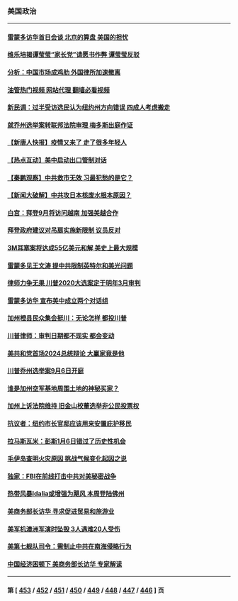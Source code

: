 ### 美国政治
---
#### [雷蒙多访华首日会谈 北京的算盘 美国的担忧](../../pages/ncid1078159/n14063091.md?08291645) 
#### [维乐培揭谭莹莹“家长党”请愿书作弊 谭莹莹反驳](../../pages/ncid1078159/n14063066.md?08291645) 
#### [分析：中国市场成鸡肋 外国律所加速撤离](../../pages/ncid1078159/n14062890.md?08291645) 
#### [油管热门视频 网站代理 翻墙必看视频](http://138.2.39.72:81/youtube.html?epic-marker?08291645)
#### [新民调：过半受访选民认为纽约州方向错误 四成人考虑搬走](../../pages/ncid1078159/n14063094.md?08291645) 
#### [就乔州选举案转联邦法院审理 梅多斯出庭作证](../../pages/ncid1078159/n14062902.md?08291645) 
#### [【新唐人快报】疫情又来了 走了很多年轻人](../../pages/ncid1078159/n14062953.md?08291645) 
#### [【热点互动】美中启动出口管制对话](../../pages/ncid1078159/n14062960.md?08291645) 
#### [【秦鹏观察】中共救市无效 习最犯愁的是它？](../../pages/ncid1078159/n14062867.md?08291645) 
#### [【新闻大破解】中共攻日本核废水根本原因？](../../pages/ncid1078159/n14062823.md?08291645) 
#### [白宫：拜登9月将访问越南 加强美越合作](../../pages/ncid1078159/n14062903.md?08291645) 
#### [拜登政府建议对吊扇实施新限制 议员反对](../../pages/ncid1078159/n14062845.md?08291645) 
#### [3M耳塞案将达成55亿美元和解 美史上最大规模](../../pages/ncid1078159/n14062888.md?08291645) 
#### [雷蒙多见王文涛 提中共限制英特尔和美光问题](../../pages/ncid1078159/n14062866.md?08291645) 
#### [律师力争无果 川普2020大选案定于明年3月审判](../../pages/ncid1078159/n14062838.md?08291645) 
#### [雷蒙多访华 宣布美中成立两个对话组](../../pages/ncid1078159/n14062830.md?08291645) 
#### [加州橙县民众集会挺川：无论怎样 都投川普](../../pages/ncid1078159/n14062856.md?08291645) 
#### [川普律师：审判日期都不现实 都会变动](../../pages/ncid1078159/n14062820.md?08291645) 
#### [美共和党首场2024总统辩论 大赢家竟是他](../../pages/ncid1078159/n14062814.md?08291645) 
#### [川普乔州选举案9月6日开庭](../../pages/ncid1078159/n14062785.md?08291645) 
#### [谁是加州空军基地周围土地的神秘买家？](../../pages/ncid1078159/n14062546.md?08291645) 
#### [加州上诉法院维持 旧金山校董选举非公民投票权](../../pages/ncid1078159/n14062520.md?08291645) 
#### [抗议者：纽约市长官邸应该用来安置庇护移民](../../pages/ncid1078159/n14062364.md?08291645) 
#### [拉马斯瓦米：彭斯1月6日错过了历史性机会](../../pages/ncid1078159/n14062259.md?08291645) 
#### [毛伊岛查明火灾原因 挑战气候变化起因之说](../../pages/ncid1078159/n14062144.md?08291645) 
#### [独家：FBI在前线打击中共对美秘密战争](../../pages/ncid1078159/n14062206.md?08291645) 
#### [热带风暴Idalia或增强为飓风 本周登陆佛州](../../pages/ncid1078159/n14062180.md?08291645) 
#### [美商务部长访华 寻求促进贸易和旅游业](../../pages/ncid1078159/n14062080.md?08291645) 
#### [美军机澳洲军演时坠毁 3人遇难20人受伤](../../pages/ncid1078159/n14062077.md?08291645) 
#### [美第七舰队司令：需制止中共在南海侵略行为](../../pages/ncid1078159/n14062075.md?08291645) 
#### [中国经济困顿下 美商务部长访华 专家解读](../../pages/ncid1078159/n14061638.md?08291645) 

---
#### 第 [ [453](./453.md?08291645) / [452](./452.md?08291645) / [451](./451.md?08291645) / [450](./450.md?08291645) / [449](./449.md?08291645) / [448](./448.md?08291645) / [447](./447.md?08291645) / [446](./446.md?08291645) ] 页

